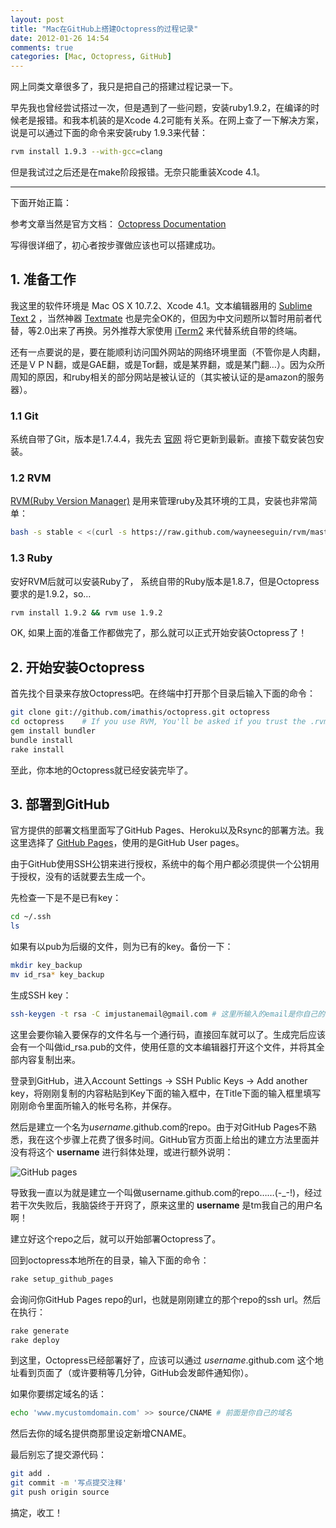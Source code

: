 ```yaml
---
layout: post
title: "Mac在GitHub上搭建Octopress的过程记录"
date: 2012-01-26 14:54
comments: true
categories: [Mac, Octopress, GitHub]
---
```

网上同类文章很多了，我只是把自己的搭建过程记录一下。

早先我也曾经尝试搭过一次，但是遇到了一些问题，安装ruby1.9.2，在编译的时候老是报错。和我本机装的是Xcode 4.2可能有关系。在网上查了一下解决方案，说是可以通过下面的命令来安装ruby 1.9.3来代替：
``` bash
rvm install 1.9.3 --with-gcc=clang
```
但是我试过之后还是在make阶段报错。无奈只能重装Xcode 4.1。
***
下面开始正篇：

参考文章当然是官方文档：
[Octopress Documentation](http://octopress.org/docs/)

写得很详细了，初心者按步骤做应该也可以搭建成功。


## 1. 准备工作
我这里的软件环境是 Mac OS X 10.7.2、Xcode 4.1。文本编辑器用的 [Sublime Text 2](http://www.sublimetext.com/2) ，当然神器 [Textmate](http://macromates.com/) 也是完全OK的，但因为中文问题所以暂时用前者代替，等2.0出来了再换。另外推荐大家使用 [iTerm2](http://www.iterm2.com/) 来代替系统自带的终端。

还有一点要说的是，要在能顺利访问国外网站的网络环境里面（不管你是人肉翻，还是ＶＰＮ翻，或是GAE翻，或是Tor翻，或是某界翻，或是某门翻…）。因为众所周知的原因，和ruby相关的部分网站是被认证的（其实被认证的是amazon的服务器）。

### 1.1 Git
系统自带了Git，版本是1.7.4.4，我先去 [官网](http://git-scm.com/) 将它更新到最新。直接下载安装包安装。

### 1.2 RVM
[RVM(Ruby Version Manager)](https://rvm.beginrescueend.com/) 是用来管理ruby及其环境的工具，安装也非常简单：
``` bash
bash -s stable < <(curl -s https://raw.github.com/wayneeseguin/rvm/master/binscripts/rvm-installer)
```

### 1.3 Ruby
安好RVM后就可以安装Ruby了， 系统自带的Ruby版本是1.8.7，但是Octopress要求的是1.9.2，so…
``` bash
rvm install 1.9.2 && rvm use 1.9.2
```


OK, 如果上面的准备工作都做完了，那么就可以正式开始安装Octopress了！


## 2. 开始安装Octopress
首先找个目录来存放Octopress吧。在终端中打开那个目录后输入下面的命令：
``` bash
git clone git://github.com/imathis/octopress.git octopress
cd octopress    # If you use RVM, You'll be asked if you trust the .rvmrc file (say yes).
gem install bundler
bundle install
rake install
```

至此，你本地的Octopress就已经安装完毕了。


## 3. 部署到GitHub
官方提供的部署文档里面写了GitHub Pages、Heroku以及Rsync的部署方法。我这里选择了 [GitHub Pages](http://pages.github.com/)，使用的是GitHub User pages。

由于GitHub使用SSH公钥来进行授权，系统中的每个用户都必须提供一个公钥用于授权，没有的话就要去生成一个。

先检查一下是不是已有key：
``` bash
cd ~/.ssh
ls
```
如果有以pub为后缀的文件，则为已有的key。备份一下：
``` bash
mkdir key_backup
mv id_rsa* key_backup
```
生成SSH key：
``` bash
ssh-keygen -t rsa -C imjustanemail@gmail.com # 这里所输入的email是你自己的一个帐号名称
```
这里会要你输入要保存的文件名与一个通行码，直接回车就可以了。生成完后应该会有一个叫做id_rsa.pub的文件，使用任意的文本编辑器打开这个文件，并将其全部内容复制出来。

登录到GitHub，进入Account Settings -> SSH Public Keys -> Add another key，将刚刚复制的内容粘贴到Key下面的输入框中，在Title下面的输入框里填写刚刚命令里面所输入的帐号名称，并保存。

然后是建立一个名为*username*.github.com的repo。由于对GitHub Pages不熟悉，我在这个步骤上花费了很多时间。GitHub官方页面上给出的建立方法里面并没有将这个 **username** 进行斜体处理，或进行额外说明：

![GitHub pages](http://nick3-wordpress.stor.sinaapp.com/uploads/2012/01/githubpage.jpg)

导致我一直以为就是建立一个叫做username.github.com的repo……(-_-!)，经过若干次失败后，我脑袋终于开窍了，原来这里的 **username** 是tm我自己的用户名啊！

建立好这个repo之后，就可以开始部署Octopress了。

回到octopress本地所在的目录，输入下面的命令：
``` bash
rake setup_github_pages
```
会询问你GitHub Pages repo的url，也就是刚刚建立的那个repo的ssh url。然后在执行：
``` bash
rake generate
rake deploy
```
到这里，Octopress已经部署好了，应该可以通过 *username*.github.com 这个地址看到页面了（或许要稍等几分钟，GitHub会发邮件通知你）。

如果你要绑定域名的话：
``` bash
echo 'www.mycustomdomain.com' >> source/CNAME # 前面是你自己的域名
```
然后去你的域名提供商那里设定新增CNAME。

最后别忘了提交源代码：
``` bash
git add .
git commit -m '写点提交注释'
git push origin source
```

搞定，收工！